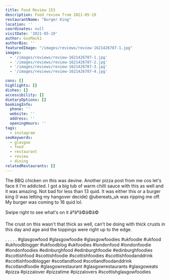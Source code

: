 ```yaml
---
title: Food Review 153
description: Food review from 2021-05-19
restaurantName: "Burger King"
location: ''
coordinates: null
visitDate: '2021-05-19'
author: GusMack1
authorBio: ''
featuredImage: "/images/reviews/review-1621426787-1.jpg"
images:
  - '/images/reviews/review-1621426787-1.jpg'
  - '/images/reviews/review-1621426787-2.jpg'
  - '/images/reviews/review-1621426787-3.jpg'
  - '/images/reviews/review-1621426787-4.jpg'

cons: []
highlights: []
dishes: []
accessibility: []
dietaryOptions: []
bookingInfo:
  phone: ''
  website: ''
  address: ''
  openingHours: ''
tags:
  - instagram
seoKeywords:
  - glasgow
  - food
  - restaurant
  - review
  - dining
relatedRestaurants: []
---
```

The BBQ chicken on this was devine. Another pizza post from me cos let's face it I'm addicted. I got a big tub of warm chilli sauce with this as well and it was amazing. Not bad for less than 13 quid. It was either this or a burger king (I was letting my hangover decide) @ubereats_uk was ripping me  off. My burger was coming to 16 quid lol. 

Swipe right to see what's on it âºâºâ©â©â©

The crust on this wasn't that thick as well, can't be doing with thick crusts in this day and age and the toppings were right up to the edge.

.
.
.
.
.
#glasgowfood #glasgowfoodie #glasgowfoodies #ukfoodie #ukfood #ukfoodblogger #ukfoodblog #ukfoodies #londonfood #londonfoodie #londonfoodies #edinburghfood #edinburghfoodie #edinburghfoodies #scottishfood #scottishfoodie #scottishfoodies #scottishfoodanddrink #scottishfoodblogger #scotlandfood #scotlandfoodanddrink #scotlandfoodie #glasgowrestaurant #glasgowrestaurants #glasgoweats #pizza #pizzalover #pizzatime #pizzalovers #scottishglasgowfoodies
